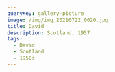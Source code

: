 ```yaml
---
queryKey: gallery-picture
image: /img/img_20210722_0020.jpg
title: David
description: Scotland, 1957
tags:
  - David
  - Scotland
  - 1950s
---
```

